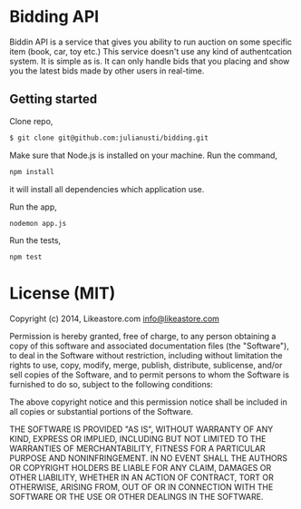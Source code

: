 # Bidding API

Biddin API is a service that gives you ability to run auction on some specific item (book, car, toy etc.)
This service doesn't use any kind of authentcation system. It is simple as is. It can only handle bids that you placing and
show you the latest bids made by other users in real-time.

## Getting started

Clone repo,

```bash
$ git clone git@github.com:julianusti/bidding.git
```

Make sure that Node.js is installed on your machine.
Run the command,

```bash
npm install
```
it will install all dependencies which application use.

Run the app,
```bash
nodemon app.js
```

Run the tests,
```bash
npm test
```

# License (MIT)

Copyright (c) 2014, Likeastore.com info@likeastore.com

Permission is hereby granted, free of charge, to any person obtaining a copy of this software and associated documentation files (the "Software"), to deal in the Software without restriction, including without limitation the rights to use, copy, modify, merge, publish, distribute, sublicense, and/or sell copies of the Software, and to permit persons to whom the Software is furnished to do so, subject to the following conditions:

The above copyright notice and this permission notice shall be included in all copies or substantial portions of the Software.

THE SOFTWARE IS PROVIDED "AS IS", WITHOUT WARRANTY OF ANY KIND, EXPRESS OR IMPLIED, INCLUDING BUT NOT LIMITED TO THE WARRANTIES OF MERCHANTABILITY, FITNESS FOR A PARTICULAR PURPOSE AND NONINFRINGEMENT. IN NO EVENT SHALL THE AUTHORS OR COPYRIGHT HOLDERS BE LIABLE FOR ANY CLAIM, DAMAGES OR OTHER LIABILITY, WHETHER IN AN ACTION OF CONTRACT, TORT OR OTHERWISE, ARISING FROM, OUT OF OR IN CONNECTION WITH THE SOFTWARE OR THE USE OR OTHER DEALINGS IN THE SOFTWARE.